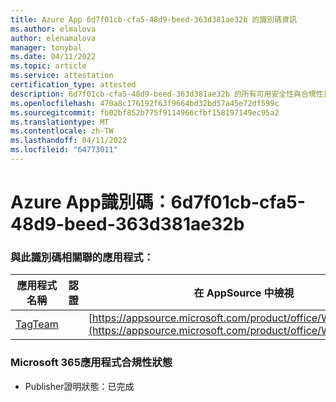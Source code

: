```yaml
---
title: Azure App 6d7f01cb-cfa5-48d9-beed-363d381ae32b 的識別碼資訊
ms.author: elmalova
author: elenamalova
manager: tonybal
ms.date: 04/11/2022
ms.topic: article
ms.service: attestation
certification_type: attested
description: 6d7f01cb-cfa5-48d9-beed-363d381ae32b 的所有可用安全性與合規性資訊。
ms.openlocfilehash: 470a8c176192f63f9664bd32bd57a45e72df599c
ms.sourcegitcommit: fb02bf852b775f9114966cfbf158197149ec95a2
ms.translationtype: MT
ms.contentlocale: zh-TW
ms.lasthandoff: 04/11/2022
ms.locfileid: "64773011"
---
```

# <a name="azure-app-id-6d7f01cb-cfa5-48d9-beed-363d381ae32b"></a>Azure App識別碼：6d7f01cb-cfa5-48d9-beed-363d381ae32b


### <a name="apps-associated-with-this-id"></a>與此識別碼相關聯的應用程式：
| **應用程式名稱** | **認證** | **在 AppSource 中檢視** |
|--------------|---------------|-----------------------|
| [TagTeam](../forward/WA200002829.md) |  | [https://appsource.microsoft.com/product/office/WA200002829](https://appsource.microsoft.com/product/office/WA200002829) |

### <a name="microsoft-365-app-compliance-status"></a>Microsoft 365應用程式合規性狀態
- Publisher證明狀態：已完成
